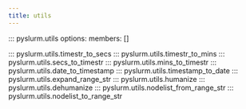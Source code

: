 ```yaml
---
title: utils
---
```


::: pyslurm.utils
    options:
        members: []

::: pyslurm.utils.timestr_to_secs
::: pyslurm.utils.timestr_to_mins
::: pyslurm.utils.secs_to_timestr
::: pyslurm.utils.mins_to_timestr
::: pyslurm.utils.date_to_timestamp
::: pyslurm.utils.timestamp_to_date
::: pyslurm.utils.expand_range_str
::: pyslurm.utils.humanize
::: pyslurm.utils.dehumanize
::: pyslurm.utils.nodelist_from_range_str
::: pyslurm.utils.nodelist_to_range_str
